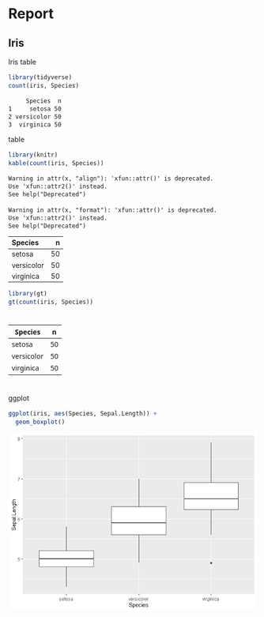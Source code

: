 # Report


## Iris

Iris table

``` r
library(tidyverse)
count(iris, Species)
```

         Species  n
    1     setosa 50
    2 versicolor 50
    3  virginica 50

table

``` r
library(knitr)
kable(count(iris, Species))
```

    Warning in attr(x, "align"): 'xfun::attr()' is deprecated.
    Use 'xfun::attr2()' instead.
    See help("Deprecated")

    Warning in attr(x, "format"): 'xfun::attr()' is deprecated.
    Use 'xfun::attr2()' instead.
    See help("Deprecated")

| Species    |   n |
|:-----------|----:|
| setosa     |  50 |
| versicolor |  50 |
| virginica  |  50 |

``` r
library(gt)
gt(count(iris, Species))
```

<div id="twgdxrfayk" style="padding-left:0px;padding-right:0px;padding-top:10px;padding-bottom:10px;overflow-x:auto;overflow-y:auto;width:auto;height:auto;">
<style>#twgdxrfayk table {
  font-family: system-ui, 'Segoe UI', Roboto, Helvetica, Arial, sans-serif, 'Apple Color Emoji', 'Segoe UI Emoji', 'Segoe UI Symbol', 'Noto Color Emoji';
  -webkit-font-smoothing: antialiased;
  -moz-osx-font-smoothing: grayscale;
}
&#10;#twgdxrfayk thead, #twgdxrfayk tbody, #twgdxrfayk tfoot, #twgdxrfayk tr, #twgdxrfayk td, #twgdxrfayk th {
  border-style: none;
}
&#10;#twgdxrfayk p {
  margin: 0;
  padding: 0;
}
&#10;#twgdxrfayk .gt_table {
  display: table;
  border-collapse: collapse;
  line-height: normal;
  margin-left: auto;
  margin-right: auto;
  color: #333333;
  font-size: 16px;
  font-weight: normal;
  font-style: normal;
  background-color: #FFFFFF;
  width: auto;
  border-top-style: solid;
  border-top-width: 2px;
  border-top-color: #A8A8A8;
  border-right-style: none;
  border-right-width: 2px;
  border-right-color: #D3D3D3;
  border-bottom-style: solid;
  border-bottom-width: 2px;
  border-bottom-color: #A8A8A8;
  border-left-style: none;
  border-left-width: 2px;
  border-left-color: #D3D3D3;
}
&#10;#twgdxrfayk .gt_caption {
  padding-top: 4px;
  padding-bottom: 4px;
}
&#10;#twgdxrfayk .gt_title {
  color: #333333;
  font-size: 125%;
  font-weight: initial;
  padding-top: 4px;
  padding-bottom: 4px;
  padding-left: 5px;
  padding-right: 5px;
  border-bottom-color: #FFFFFF;
  border-bottom-width: 0;
}
&#10;#twgdxrfayk .gt_subtitle {
  color: #333333;
  font-size: 85%;
  font-weight: initial;
  padding-top: 3px;
  padding-bottom: 5px;
  padding-left: 5px;
  padding-right: 5px;
  border-top-color: #FFFFFF;
  border-top-width: 0;
}
&#10;#twgdxrfayk .gt_heading {
  background-color: #FFFFFF;
  text-align: center;
  border-bottom-color: #FFFFFF;
  border-left-style: none;
  border-left-width: 1px;
  border-left-color: #D3D3D3;
  border-right-style: none;
  border-right-width: 1px;
  border-right-color: #D3D3D3;
}
&#10;#twgdxrfayk .gt_bottom_border {
  border-bottom-style: solid;
  border-bottom-width: 2px;
  border-bottom-color: #D3D3D3;
}
&#10;#twgdxrfayk .gt_col_headings {
  border-top-style: solid;
  border-top-width: 2px;
  border-top-color: #D3D3D3;
  border-bottom-style: solid;
  border-bottom-width: 2px;
  border-bottom-color: #D3D3D3;
  border-left-style: none;
  border-left-width: 1px;
  border-left-color: #D3D3D3;
  border-right-style: none;
  border-right-width: 1px;
  border-right-color: #D3D3D3;
}
&#10;#twgdxrfayk .gt_col_heading {
  color: #333333;
  background-color: #FFFFFF;
  font-size: 100%;
  font-weight: normal;
  text-transform: inherit;
  border-left-style: none;
  border-left-width: 1px;
  border-left-color: #D3D3D3;
  border-right-style: none;
  border-right-width: 1px;
  border-right-color: #D3D3D3;
  vertical-align: bottom;
  padding-top: 5px;
  padding-bottom: 6px;
  padding-left: 5px;
  padding-right: 5px;
  overflow-x: hidden;
}
&#10;#twgdxrfayk .gt_column_spanner_outer {
  color: #333333;
  background-color: #FFFFFF;
  font-size: 100%;
  font-weight: normal;
  text-transform: inherit;
  padding-top: 0;
  padding-bottom: 0;
  padding-left: 4px;
  padding-right: 4px;
}
&#10;#twgdxrfayk .gt_column_spanner_outer:first-child {
  padding-left: 0;
}
&#10;#twgdxrfayk .gt_column_spanner_outer:last-child {
  padding-right: 0;
}
&#10;#twgdxrfayk .gt_column_spanner {
  border-bottom-style: solid;
  border-bottom-width: 2px;
  border-bottom-color: #D3D3D3;
  vertical-align: bottom;
  padding-top: 5px;
  padding-bottom: 5px;
  overflow-x: hidden;
  display: inline-block;
  width: 100%;
}
&#10;#twgdxrfayk .gt_spanner_row {
  border-bottom-style: hidden;
}
&#10;#twgdxrfayk .gt_group_heading {
  padding-top: 8px;
  padding-bottom: 8px;
  padding-left: 5px;
  padding-right: 5px;
  color: #333333;
  background-color: #FFFFFF;
  font-size: 100%;
  font-weight: initial;
  text-transform: inherit;
  border-top-style: solid;
  border-top-width: 2px;
  border-top-color: #D3D3D3;
  border-bottom-style: solid;
  border-bottom-width: 2px;
  border-bottom-color: #D3D3D3;
  border-left-style: none;
  border-left-width: 1px;
  border-left-color: #D3D3D3;
  border-right-style: none;
  border-right-width: 1px;
  border-right-color: #D3D3D3;
  vertical-align: middle;
  text-align: left;
}
&#10;#twgdxrfayk .gt_empty_group_heading {
  padding: 0.5px;
  color: #333333;
  background-color: #FFFFFF;
  font-size: 100%;
  font-weight: initial;
  border-top-style: solid;
  border-top-width: 2px;
  border-top-color: #D3D3D3;
  border-bottom-style: solid;
  border-bottom-width: 2px;
  border-bottom-color: #D3D3D3;
  vertical-align: middle;
}
&#10;#twgdxrfayk .gt_from_md > :first-child {
  margin-top: 0;
}
&#10;#twgdxrfayk .gt_from_md > :last-child {
  margin-bottom: 0;
}
&#10;#twgdxrfayk .gt_row {
  padding-top: 8px;
  padding-bottom: 8px;
  padding-left: 5px;
  padding-right: 5px;
  margin: 10px;
  border-top-style: solid;
  border-top-width: 1px;
  border-top-color: #D3D3D3;
  border-left-style: none;
  border-left-width: 1px;
  border-left-color: #D3D3D3;
  border-right-style: none;
  border-right-width: 1px;
  border-right-color: #D3D3D3;
  vertical-align: middle;
  overflow-x: hidden;
}
&#10;#twgdxrfayk .gt_stub {
  color: #333333;
  background-color: #FFFFFF;
  font-size: 100%;
  font-weight: initial;
  text-transform: inherit;
  border-right-style: solid;
  border-right-width: 2px;
  border-right-color: #D3D3D3;
  padding-left: 5px;
  padding-right: 5px;
}
&#10;#twgdxrfayk .gt_stub_row_group {
  color: #333333;
  background-color: #FFFFFF;
  font-size: 100%;
  font-weight: initial;
  text-transform: inherit;
  border-right-style: solid;
  border-right-width: 2px;
  border-right-color: #D3D3D3;
  padding-left: 5px;
  padding-right: 5px;
  vertical-align: top;
}
&#10;#twgdxrfayk .gt_row_group_first td {
  border-top-width: 2px;
}
&#10;#twgdxrfayk .gt_row_group_first th {
  border-top-width: 2px;
}
&#10;#twgdxrfayk .gt_summary_row {
  color: #333333;
  background-color: #FFFFFF;
  text-transform: inherit;
  padding-top: 8px;
  padding-bottom: 8px;
  padding-left: 5px;
  padding-right: 5px;
}
&#10;#twgdxrfayk .gt_first_summary_row {
  border-top-style: solid;
  border-top-color: #D3D3D3;
}
&#10;#twgdxrfayk .gt_first_summary_row.thick {
  border-top-width: 2px;
}
&#10;#twgdxrfayk .gt_last_summary_row {
  padding-top: 8px;
  padding-bottom: 8px;
  padding-left: 5px;
  padding-right: 5px;
  border-bottom-style: solid;
  border-bottom-width: 2px;
  border-bottom-color: #D3D3D3;
}
&#10;#twgdxrfayk .gt_grand_summary_row {
  color: #333333;
  background-color: #FFFFFF;
  text-transform: inherit;
  padding-top: 8px;
  padding-bottom: 8px;
  padding-left: 5px;
  padding-right: 5px;
}
&#10;#twgdxrfayk .gt_first_grand_summary_row {
  padding-top: 8px;
  padding-bottom: 8px;
  padding-left: 5px;
  padding-right: 5px;
  border-top-style: double;
  border-top-width: 6px;
  border-top-color: #D3D3D3;
}
&#10;#twgdxrfayk .gt_last_grand_summary_row_top {
  padding-top: 8px;
  padding-bottom: 8px;
  padding-left: 5px;
  padding-right: 5px;
  border-bottom-style: double;
  border-bottom-width: 6px;
  border-bottom-color: #D3D3D3;
}
&#10;#twgdxrfayk .gt_striped {
  background-color: rgba(128, 128, 128, 0.05);
}
&#10;#twgdxrfayk .gt_table_body {
  border-top-style: solid;
  border-top-width: 2px;
  border-top-color: #D3D3D3;
  border-bottom-style: solid;
  border-bottom-width: 2px;
  border-bottom-color: #D3D3D3;
}
&#10;#twgdxrfayk .gt_footnotes {
  color: #333333;
  background-color: #FFFFFF;
  border-bottom-style: none;
  border-bottom-width: 2px;
  border-bottom-color: #D3D3D3;
  border-left-style: none;
  border-left-width: 2px;
  border-left-color: #D3D3D3;
  border-right-style: none;
  border-right-width: 2px;
  border-right-color: #D3D3D3;
}
&#10;#twgdxrfayk .gt_footnote {
  margin: 0px;
  font-size: 90%;
  padding-top: 4px;
  padding-bottom: 4px;
  padding-left: 5px;
  padding-right: 5px;
}
&#10;#twgdxrfayk .gt_sourcenotes {
  color: #333333;
  background-color: #FFFFFF;
  border-bottom-style: none;
  border-bottom-width: 2px;
  border-bottom-color: #D3D3D3;
  border-left-style: none;
  border-left-width: 2px;
  border-left-color: #D3D3D3;
  border-right-style: none;
  border-right-width: 2px;
  border-right-color: #D3D3D3;
}
&#10;#twgdxrfayk .gt_sourcenote {
  font-size: 90%;
  padding-top: 4px;
  padding-bottom: 4px;
  padding-left: 5px;
  padding-right: 5px;
}
&#10;#twgdxrfayk .gt_left {
  text-align: left;
}
&#10;#twgdxrfayk .gt_center {
  text-align: center;
}
&#10;#twgdxrfayk .gt_right {
  text-align: right;
  font-variant-numeric: tabular-nums;
}
&#10;#twgdxrfayk .gt_font_normal {
  font-weight: normal;
}
&#10;#twgdxrfayk .gt_font_bold {
  font-weight: bold;
}
&#10;#twgdxrfayk .gt_font_italic {
  font-style: italic;
}
&#10;#twgdxrfayk .gt_super {
  font-size: 65%;
}
&#10;#twgdxrfayk .gt_footnote_marks {
  font-size: 75%;
  vertical-align: 0.4em;
  position: initial;
}
&#10;#twgdxrfayk .gt_asterisk {
  font-size: 100%;
  vertical-align: 0;
}
&#10;#twgdxrfayk .gt_indent_1 {
  text-indent: 5px;
}
&#10;#twgdxrfayk .gt_indent_2 {
  text-indent: 10px;
}
&#10;#twgdxrfayk .gt_indent_3 {
  text-indent: 15px;
}
&#10;#twgdxrfayk .gt_indent_4 {
  text-indent: 20px;
}
&#10;#twgdxrfayk .gt_indent_5 {
  text-indent: 25px;
}
&#10;#twgdxrfayk .katex-display {
  display: inline-flex !important;
  margin-bottom: 0.75em !important;
}
&#10;#twgdxrfayk div.Reactable > div.rt-table > div.rt-thead > div.rt-tr.rt-tr-group-header > div.rt-th-group:after {
  height: 0px !important;
}
</style>

| Species    | n   |
|------------|-----|
| setosa     | 50  |
| versicolor | 50  |
| virginica  | 50  |

</div>

ggplot

``` r
ggplot(iris, aes(Species, Sepal.Length)) +
  geom_boxplot()
```

![](README_files/figure-commonmark/unnamed-chunk-4-1.png)
